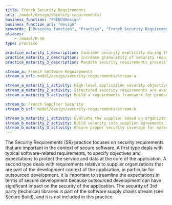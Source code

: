 ```yaml
---
title: French Security Requirements
url: ./model/design/security-requirements/
business_function: "FRENCHDesign"
business_function_url: "design"
keywords: ["Business function", "Practice", "French Security Requirements"]
aliases:
    - /model/D-SR
type: practice

practice_maturity_1_description: Consider security explicitly during the software requirements process.
practice_maturity_2_description: Increase granularity of security requirements derived from business logic and known risks.
practice_maturity_3_description: Mandate security requirements process for all software projects and third-party dependencies.

stream_a: French Software Requirements
stream_a_url: model/design/security-requirements/stream-a

stream_a_maturity_1_activity: High-level application security objectives are mapped to functional requirements.
stream_a_maturity_2_activity: Structured security requirements are available and utilized by developer teams.
stream_a_maturity_3_activity: Build a requirements framework for product teams to utilize.

stream_b: French Supplier Security
stream_b_url: model/design/security-requirements/stream-b

stream_b_maturity_1_activity: Evaluate the supplier based on organizational security requirements.
stream_b_maturity_2_activity: Build security into supplier agreements in order to ensure compliance with organizational requirements.
stream_b_maturity_3_activity: Ensure proper security coverage for external suppliers by providing clear objectives.
---
```


The Security Requirements (SR) practice focuses on security requirements that are important in the context of secure software. A first type deals with typical software-related requirements, to specify objectives and expectations to protect the service and data at the core of the application. A second type deals with requirements relative to supplier organizations that are part of the development context of the application, in particular for outsourced development. It is important to streamline the expectations in terms of secure development because outsourced development can have significant impact on the security of the application. The security of 3rd party (technical) libraries is part of the software supply chains stream (see Secure Build), and it is not included in this practice.


